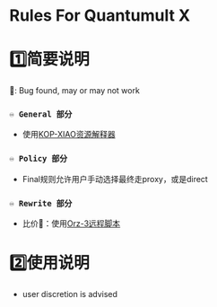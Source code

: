 # Rules For Quantumult X

# **1️⃣简要说明**
🐞: Bug found, may or may not work

### `♾ General 部分`
- 使用[KOP-XIAO资源解释器](https://raw.githubusercontent.com/KOP-XIAO/QuantumultX/master/Scripts/resource-parser.js)

### `♾ Policy 部分`
- Final规则允许用户手动选择最终走proxy，或是direct

### `♾ Rewrite 部分`
- 比价🐞：使用[Orz-3远程脚本](https://raw.githubusercontent.com/Orz-3/QuantumultX/master/JD_TB_price.conf)

# **2️⃣使用说明**
- user discretion is advised
